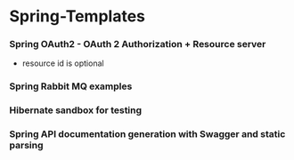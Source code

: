 # Spring-Templates

### Spring OAuth2 - OAuth 2 Authorization + Resource server

* resource id is optional 

### Spring Rabbit MQ examples

### Hibernate sandbox for testing

### Spring API documentation generation with Swagger and static parsing
